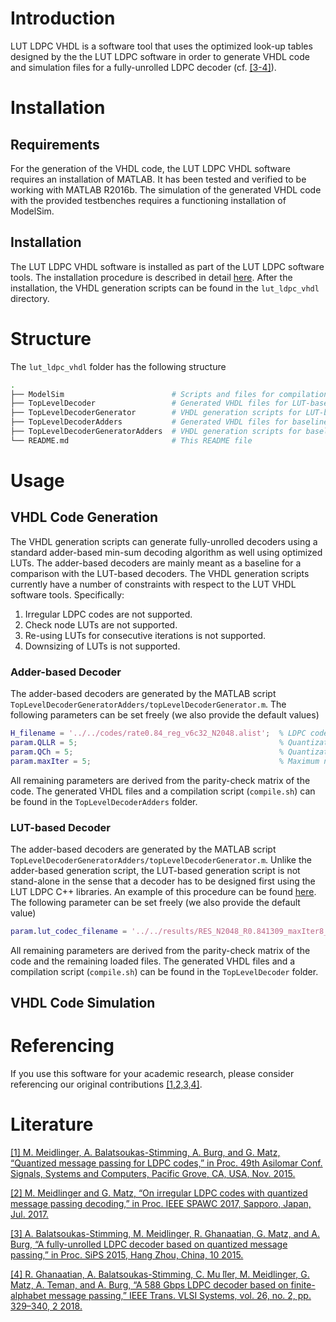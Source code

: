 # Introduction
LUT LDPC VHDL is a software tool that uses the optimized look-up tables designed by the the LUT LDPC software in order to generate VHDL code and simulation files for a fully-unrolled LDPC decoder (cf. [[3-4]](#literature)).

# Installation

## Requirements
For the generation of the VHDL code, the LUT LDPC VHDL software requires an installation of MATLAB. It has been tested and verified to be working with MATLAB R2016b. The simulation of the generated VHDL code with the provided testbenches requires a functioning installation of ModelSim.

## Installation
The LUT LDPC VHDL software is installed as part of the LUT LDPC software tools. The installation procedure is described in detail [here](https://dev.meidlinger.info/michael.meidlinger/lut_ldpc/blob/master/README.md#installation). After the installation, the VHDL generation scripts can be found in the `lut_ldpc_vhdl` directory.

# Structure
The `lut_ldpc_vhdl` folder has the following structure
``` bash
.
├── ModelSim                        # Scripts and files for compilation and simulation with ModelSim
├── TopLevelDecoder                 # Generated VHDL files for LUT-based decoder
├── TopLevelDecoderGenerator        # VHDL generation scripts for LUT-based decoder
├── TopLevelDecoderAdders           # Generated VHDL files for baseline adder-based decoder
├── TopLevelDecoderGeneratorAdders  # VHDL generation scripts for baseline adder-based decoder
└── README.md                       # This README file
```

# Usage

## VHDL Code Generation
The VHDL generation scripts can generate fully-unrolled decoders using a standard adder-based min-sum decoding algorithm as well using optimized LUTs. The adder-based decoders are mainly meant as a baseline for a comparison with the LUT-based decoders. The VHDL generation scripts currently have a number of constraints with respect to the LUT VHDL software tools. Specifically:

1. Irregular LDPC codes are not supported.
2. Check node LUTs are not supported.
3. Re-using LUTs for consecutive iterations is not supported.
4. Downsizing of LUTs is not supported.

### Adder-based Decoder
The adder-based decoders are generated by the MATLAB script `TopLevelDecoderGeneratorAdders/topLevelDecoderGenerator.m`. The following parameters can be set freely (we also provide the default values)
```matlab
H_filename = '../../codes/rate0.84_reg_v6c32_N2048.alist';  % LDPC code parity-check matrix in alist format
param.QLLR = 5;                                             % Quantization bit-width for internal LLRs
param.QCh = 5;                                              % Quantization bit-width for channel LLRs
param.maxIter = 5;                                          % Maximum number of decoding iterations
```
All remaining parameters are derived from the parity-check matrix of the code. The generated VHDL files and a compilation script (`compile.sh`) can be found in the `TopLevelDecoderAdders` folder.

### LUT-based Decoder
The adder-based decoders are generated by the MATLAB script `TopLevelDecoderGeneratorAdders/topLevelDecoderGenerator.m`. Unlike the adder-based generation script, the LUT-based generation script is not stand-alone in the sense that a decoder has to be designed first using the LUT LDPC C++ libraries. An example of this procedure can be found  [here](https://dev.meidlinger.info/michael.meidlinger/lut_ldpc/blob/master/README.md#designing-lut-decoders-and-testing-bit-error-rate-performance). The following parameter can be set freely (we also provide the default value)
```matlab
param.lut_codec_filename = '../../results/RES_N2048_R0.841309_maxIter8_zcw1_frames100_minLUT/lut_codec.it';  % Codec filename generated by the C++ program
```
All remaining parameters are derived from the parity-check matrix of the code and the remaining loaded files. The generated VHDL files and a compilation script (`compile.sh`) can be found in the `TopLevelDecoder` folder.

## VHDL Code Simulation

# Referencing
If you use this software for your academic research, please consider referencing our original contributions [[1,2,3,4]](#literature).

# Literature
[[1] M. Meidlinger, A. Balatsoukas-Stimming, A. Burg, and G. Matz, “Quantized message passing for LDPC codes,” in Proc. 49th Asilomar Conf. Signals, Systems and Computers, Pacific Grove, CA, USA, Nov. 2015.](http://ieeexplore.ieee.org/document/7421419/)

[[2] M. Meidlinger and G. Matz, “On irregular LDPC codes with quantized message passing decoding,” in Proc. IEEE SPAWC 2017, Sapporo, Japan, Jul. 2017.
](http://ieeexplore.ieee.org/document/8227780/)

[[3]  A. Balatsoukas-Stimming, M. Meidlinger, R. Ghanaatian, G. Matz, and A. Burg, “A fully-unrolled LDPC decoder based on quantized message passing,” in Proc. SiPS 2015, Hang Zhou, China, 10 2015.
](http://ieeexplore.ieee.org/abstract/document/7345024/)

[[4] R. Ghanaatian, A. Balatsoukas-Stimming, C. Mu ̈ller, M. Meidlinger, G. Matz, A. Teman, and A. Burg, “A 588 Gbps LDPC decoder based on finite-alphabet message passing,” IEEE Trans. VLSI Systems, vol. 26, no. 2, pp. 329–340, 2 2018.
](http://ieeexplore.ieee.org/document/8113527/)
